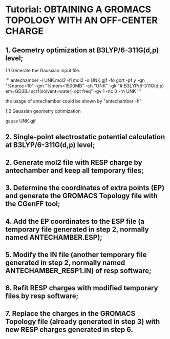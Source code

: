 # Tutorial: OBTAINING A GROMACS TOPOLOGY WITH AN OFF-CENTER CHARGE

## 1.	Geometry optimization at B3LYP/6-311G(d,p) level;

   1.1 Generate the Gaussian input file.
   
   '''
   antechamber -i UNK.mol2 -fi mol2 -o UNK.gjf -fo gcrt -pf y -gn "%nproc=10" -gm "%mem=1500MB" -ch "UNK" -gk "# B3LYP/6-311G(d,p) em=GD3BJ scrf(solvent=water) opt freq" -gv 1 -nc 0 -rn UNK
   '''
   
   the usage of antechamber could be shown by "antechamber -h"
   
   1.2 Gaussian geometry optimization
   
   gauss UNK.gjf
   
## 2. Single-point electrostatic potential calculation at B3LYP/6-311G(d,p) level;

## 2.	Generate mol2 file with RESP charge by antechamber and keep all temporary files;

## 3.	Determine the coordinates of extra points (EP) and generate the GROMACS Topology file with the CGenFF tool;

## 4.	Add the EP coordinates to the ESP file (a temporary file generated in step 2, normally named ANTECHAMBER.ESP);

## 5.	Modify the IN file (another temporary file generated in step 2, normally named ANTECHAMBER_RESP1.IN) of resp software;

## 6.	Refit RESP charges with modified temporary files by resp software;

## 7.	Replace the charges in the GROMACS Topology file (already generated in step 3) with new RESP charges generated in step 6.
